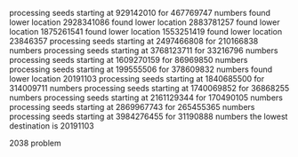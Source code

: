 processing seeds starting at 929142010 for 467769747 numbers
found lower location 2928341086 
found lower location 2883781257 
found lower location 1875261541 
found lower location 1553251419 
found lower location 23846357 
processing seeds starting at 2497466808 for 210166838 numbers
processing seeds starting at 3768123711 for 33216796 numbers
processing seeds starting at 1609270159 for 86969850 numbers
processing seeds starting at 199555506 for 378609832 numbers
found lower location 20191103 
processing seeds starting at 1840685500 for 314009711 numbers
processing seeds starting at 1740069852 for 36868255 numbers
processing seeds starting at 2161129344 for 170490105 numbers
processing seeds starting at 2869967743 for 265455365 numbers
processing seeds starting at 3984276455 for 31190888 numbers
the lowest destination is 20191103

2038 problem
